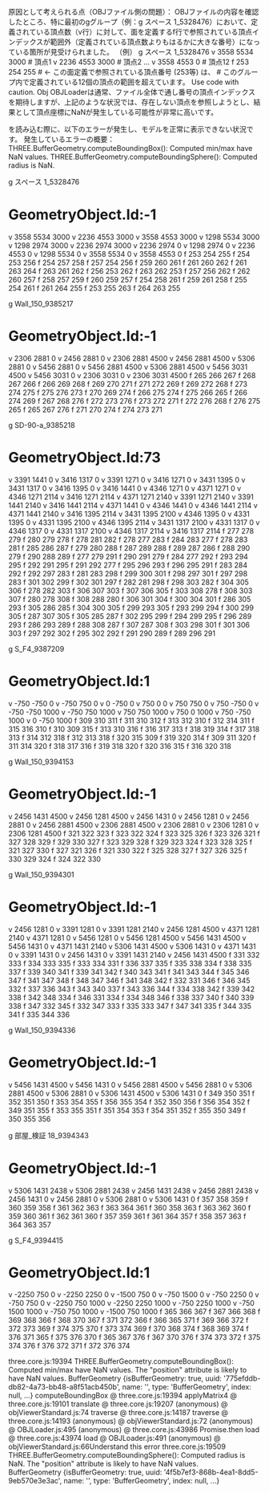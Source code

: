 原因として考えられる点（OBJファイル側の問題）：
OBJファイルの内容を確認したところ、特に最初のgグループ（例：g スペース 1_5328476）において、定義されている頂点数（v行）に対して、面を定義するf行で参照されている頂点インデックスが範囲外（定義されている頂点数よりもはるかに大きな番号）になっている箇所が見受けられました。
（例）
g スペース 1_5328476
v 3558 5534 3000  # 頂点1
v 2236 4553 3000  # 頂点2
...
v 3558 4553 0     # 頂点12
f 253 254 255    # ← この面定義で参照されている頂点番号 (253等) は、
                 #   このグループ内で定義されている12個の頂点の範囲を超えています。
Use code with caution.
Obj
OBJLoaderは通常、ファイル全体で通し番号の頂点インデックスを期待しますが、上記のような状況では、存在しない頂点を参照しようとし、結果として頂点座標にNaNが発生している可能性が非常に高いです。




を読み込む際に、以下のエラーが発生し、モデルを正常に表示できない状況です。
発生しているエラーの概要：
THREE.BufferGeometry.computeBoundingBox(): Computed min/max have NaN values.
THREE.BufferGeometry.computeBoundingSphere(): Computed radius is NaN.

g スペース 1_5328476
# GeometryObject.Id:-1

v 3558 5534 3000
v 2236 4553 3000
v 3558 4553 3000
v 1298 5534 3000
v 1298 2974 3000
v 2236 2974 3000
v 2236 2974 0
v 1298 2974 0
v 2236 4553 0
v 1298 5534 0
v 3558 5534 0
v 3558 4553 0
f 253 254 255
f 254 253 256
f 254 257 258
f 257 254 256
f 259 260 261
f 261 260 262
f 261 263 264
f 263 261 262
f 256 253 262
f 263 262 253
f 257 256 262
f 262 260 257
f 258 257 259
f 260 259 257
f 254 258 261
f 259 261 258
f 255 254 261
f 261 264 255
f 253 255 263
f 264 263 255

g Wall_150_9385217
# GeometryObject.Id:-1

v 2306 2881 0
v 2456 2881 0
v 2306 2881 4500
v 2456 2881 4500
v 5306 2881 0
v 5456 2881 0
v 5456 2881 4500
v 5306 2881 4500
v 5456 3031 4500
v 5456 3031 0
v 2306 3031 0
v 2306 3031 4500
f 265 266 267
f 268 267 266
f 266 269 268
f 269 270 271
f 271 272 269
f 269 272 268
f 273 274 275
f 275 276 273
f 270 269 274
f 266 275 274
f 275 266 265
f 266 274 269
f 267 268 276
f 272 273 276
f 273 272 271
f 272 276 268
f 276 275 265
f 265 267 276
f 271 270 274
f 274 273 271

g SD-90-a_9385218
# GeometryObject.Id:73

v 3391 1441 0
v 3416 1317 0
v 3391 1271 0
v 3416 1271 0
v 3431 1395 0
v 3431 1317 0
v 3416 1395 0
v 3416 1441 0
v 4346 1271 0
v 4371 1271 0
v 4346 1271 2114
v 3416 1271 2114
v 4371 1271 2140
v 3391 1271 2140
v 3391 1441 2140
v 3416 1441 2114
v 4371 1441 0
v 4346 1441 0
v 4346 1441 2114
v 4371 1441 2140
v 3416 1395 2114
v 3431 1395 2100
v 4346 1395 0
v 4331 1395 0
v 4331 1395 2100
v 4346 1395 2114
v 3431 1317 2100
v 4331 1317 0
v 4346 1317 0
v 4331 1317 2100
v 4346 1317 2114
v 3416 1317 2114
f 277 278 279
f 280 279 278
f 278 281 282
f 278 277 283
f 284 283 277
f 278 283 281
f 285 286 287
f 279 280 288
f 287 289 288
f 289 287 286
f 288 290 279
f 290 288 289
f 277 279 291
f 290 291 279
f 284 277 292
f 293 294 295
f 292 291 295
f 291 292 277
f 295 296 293
f 296 295 291
f 283 284 292
f 292 297 283
f 281 283 298
f 299 300 301
f 298 297 301
f 297 298 283
f 301 302 299
f 302 301 297
f 282 281 298
f 298 303 282
f 304 305 306
f 278 282 303
f 306 307 303
f 307 306 305
f 303 308 278
f 308 303 307
f 280 278 308
f 308 288 280
f 306 301 304
f 300 304 301
f 286 305 293
f 305 286 285
f 304 300 305
f 299 293 305
f 293 299 294
f 300 299 305
f 287 307 305
f 305 285 287
f 302 295 299
f 294 299 295
f 296 289 293
f 286 293 289
f 288 308 287
f 307 287 308
f 303 298 301
f 301 306 303
f 297 292 302
f 295 302 292
f 291 290 289
f 289 296 291

g S_F4_9387209
# GeometryObject.Id:1

v -750 -750 0
v -750 750 0
v 0 -750 0
v 750 0 0
v 750 750 0
v 750 -750 0
v -750 -750 1000
v -750 750 1000
v 750 750 1000
v 750 0 1000
v 750 -750 1000
v 0 -750 1000
f 309 310 311
f 311 310 312
f 313 312 310
f 312 314 311
f 315 316 310
f 310 309 315
f 313 310 316
f 316 317 313
f 318 319 314
f 317 318 313
f 314 312 318
f 312 313 318
f 320 315 309
f 319 320 314
f 309 311 320
f 311 314 320
f 318 317 316
f 319 318 320
f 320 316 315
f 316 320 318

g Wall_150_9394153
# GeometryObject.Id:-1

v 2456 1431 4500
v 2456 1281 4500
v 2456 1431 0
v 2456 1281 0
v 2456 2881 0
v 2456 2881 4500
v 2306 2881 4500
v 2306 2881 0
v 2306 1281 0
v 2306 1281 4500
f 321 322 323
f 323 322 324
f 323 325 326
f 323 326 321
f 327 328 329
f 329 330 327
f 323 329 328
f 329 323 324
f 323 328 325
f 321 327 330
f 327 321 326
f 321 330 322
f 325 328 327
f 327 326 325
f 330 329 324
f 324 322 330

g Wall_150_9394301
# GeometryObject.Id:-1

v 2456 1281 0
v 3391 1281 0
v 3391 1281 2140
v 2456 1281 4500
v 4371 1281 2140
v 4371 1281 0
v 5456 1281 0
v 5456 1281 4500
v 5456 1431 4500
v 5456 1431 0
v 4371 1431 2140
v 5306 1431 4500
v 5306 1431 0
v 4371 1431 0
v 3391 1431 0
v 2456 1431 0
v 3391 1431 2140
v 2456 1431 4500
f 331 332 333
f 334 333 335
f 333 334 331
f 336 337 335
f 335 338 334
f 338 335 337
f 339 340 341
f 339 341 342
f 340 343 341
f 341 343 344
f 345 346 347
f 341 347 348
f 348 347 346
f 341 348 342
f 332 331 346
f 346 345 332
f 337 336 343
f 343 340 337
f 343 336 344
f 334 338 342
f 339 342 338
f 342 348 334
f 346 331 334
f 334 348 346
f 338 337 340
f 340 339 338
f 347 332 345
f 332 347 333
f 335 333 347
f 347 341 335
f 344 335 341
f 335 344 336

g Wall_150_9394336
# GeometryObject.Id:-1

v 5456 1431 4500
v 5456 1431 0
v 5456 2881 4500
v 5456 2881 0
v 5306 2881 4500
v 5306 2881 0
v 5306 1431 4500
v 5306 1431 0
f 349 350 351
f 352 351 350
f 353 354 355
f 356 355 354
f 352 350 356
f 356 354 352
f 349 351 355
f 353 355 351
f 351 354 353
f 354 351 352
f 355 350 349
f 350 355 356

g 部屋_検証 18_9394343
# GeometryObject.Id:-1

v 5306 1431 2438
v 5306 2881 2438
v 2456 1431 2438
v 2456 2881 2438
v 2456 1431 0
v 2456 2881 0
v 5306 2881 0
v 5306 1431 0
f 357 358 359
f 360 359 358
f 361 362 363
f 363 364 361
f 360 358 363
f 363 362 360
f 359 360 361
f 362 361 360
f 357 359 361
f 361 364 357
f 358 357 363
f 364 363 357

g S_F4_9394415
# GeometryObject.Id:1

v -2250 750 0
v -2250 2250 0
v -1500 750 0
v -750 1500 0
v -750 2250 0
v -750 750 0
v -2250 750 1000
v -2250 2250 1000
v -750 2250 1000
v -750 1500 1000
v -750 750 1000
v -1500 750 1000
f 365 366 367
f 367 366 368
f 369 368 366
f 368 370 367
f 371 372 366
f 366 365 371
f 369 366 372
f 372 373 369
f 374 375 370
f 373 374 369
f 370 368 374
f 368 369 374
f 376 371 365
f 375 376 370
f 365 367 376
f 367 370 376
f 374 373 372
f 375 374 376
f 376 372 371
f 372 376 374


three.core.js:19394 THREE.BufferGeometry.computeBoundingBox(): Computed min/max have NaN values. The "position" attribute is likely to have NaN values. BufferGeometry {isBufferGeometry: true, uuid: '775efddb-db82-4a73-bb48-a8f51acb450b', name: '', type: 'BufferGeometry', index: null, …}
computeBoundingBox @ three.core.js:19394
applyMatrix4 @ three.core.js:19101
translate @ three.core.js:19207
(anonymous) @ objViewerStandard.js:74
traverse @ three.core.js:14187
traverse @ three.core.js:14193
(anonymous) @ objViewerStandard.js:72
(anonymous) @ OBJLoader.js:495
(anonymous) @ three.core.js:43986
Promise.then
load @ three.core.js:43974
load @ OBJLoader.js:491
(anonymous) @ objViewerStandard.js:66Understand this error
three.core.js:19509 THREE.BufferGeometry.computeBoundingSphere(): Computed radius is NaN. The "position" attribute is likely to have NaN values. BufferGeometry {isBufferGeometry: true, uuid: '4f5b7ef3-868b-4ea1-8dd5-9eb570e3e3ac', name: '', type: 'BufferGeometry', index: null, …}
